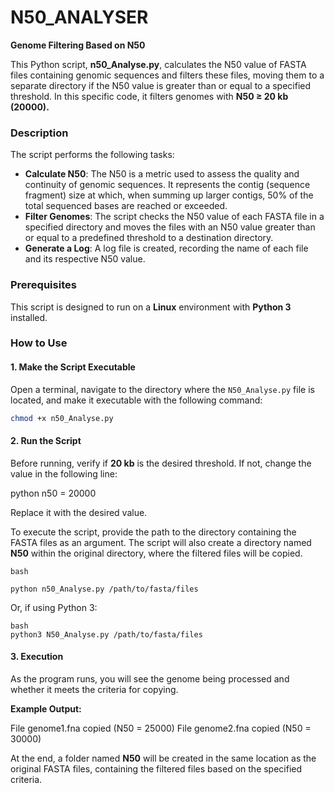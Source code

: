 # N50_ANALYSER

**Genome Filtering Based on N50**  

This Python script, **n50_Analyse.py**, calculates the N50 value of FASTA files containing genomic sequences and filters these files, moving them to a separate directory if the N50 value is greater than or equal to a specified threshold. In this specific code, it filters genomes with **N50 ≥ 20 kb (20000).**  

### **Description**  

The script performs the following tasks:  

- **Calculate N50**: The N50 is a metric used to assess the quality and continuity of genomic sequences. It represents the contig (sequence fragment) size at which, when summing up larger contigs, 50% of the total sequenced bases are reached or exceeded.  
- **Filter Genomes**: The script checks the N50 value of each FASTA file in a specified directory and moves the files with an N50 value greater than or equal to a predefined threshold to a destination directory.  
- **Generate a Log**: A log file is created, recording the name of each file and its respective N50 value.  

### **Prerequisites**  

This script is designed to run on a **Linux** environment with **Python 3** installed.  

### **How to Use**  

#### **1. Make the Script Executable**  

Open a terminal, navigate to the directory where the `N50_Analyse.py` file is located, and make it executable with the following command:  

```bash
chmod +x n50_Analyse.py
```

#### **2. Run the Script**  

Before running, verify if **20 kb** is the desired threshold. If not, change the value in the following line:  

python
n50 = 20000


Replace it with the desired value.  

To execute the script, provide the path to the directory containing the FASTA files as an argument. The script will also create a directory named **N50** within the original directory, where the filtered files will be copied.  
```
bash

python n50_Analyse.py /path/to/fasta/files
```
Or, if using Python 3:  
```
bash
python3 N50_Analyse.py /path/to/fasta/files
```

#### **3. Execution**  

As the program runs, you will see the genome being processed and whether it meets the criteria for copying.  

**Example Output:**


File genome1.fna copied (N50 = 25000)
File genome2.fna copied (N50 = 30000)


At the end, a folder named **N50** will be created in the same location as the original FASTA files, containing the filtered files based on the specified criteria.
